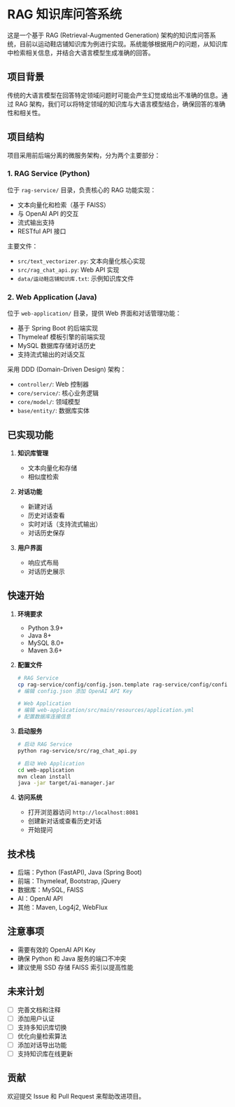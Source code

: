 # RAG 知识库问答系统

这是一个基于 RAG (Retrieval-Augmented Generation) 架构的知识库问答系统，目前以运动鞋店铺知识库为例进行实现。系统能够根据用户的问题，从知识库中检索相关信息，并结合大语言模型生成准确的回答。

## 项目背景

传统的大语言模型在回答特定领域问题时可能会产生幻觉或给出不准确的信息。通过 RAG 架构，我们可以将特定领域的知识库与大语言模型结合，确保回答的准确性和相关性。

## 项目结构

项目采用前后端分离的微服务架构，分为两个主要部分：

### 1. RAG Service (Python)
位于 `rag-service/` 目录，负责核心的 RAG 功能实现：
- 文本向量化和检索（基于 FAISS）
- 与 OpenAI API 的交互
- 流式输出支持
- RESTful API 接口

主要文件：
- `src/text_vectorizer.py`: 文本向量化核心实现
- `src/rag_chat_api.py`: Web API 实现
- `data/运动鞋店铺知识库.txt`: 示例知识库文件

### 2. Web Application (Java)
位于 `web-application/` 目录，提供 Web 界面和对话管理功能：
- 基于 Spring Boot 的后端实现
- Thymeleaf 模板引擎的前端实现
- MySQL 数据库存储对话历史
- 支持流式输出的对话交互

采用 DDD (Domain-Driven Design) 架构：
- `controller/`: Web 控制器
- `core/service/`: 核心业务逻辑
- `core/model/`: 领域模型
- `base/entity/`: 数据库实体

## 已实现功能

1. **知识库管理**
   - 文本向量化和存储
   - 相似度检索

2. **对话功能**
   - 新建对话
   - 历史对话查看
   - 实时对话（支持流式输出）
   - 对话历史保存

3. **用户界面**
   - 响应式布局
   - 对话历史展示

## 快速开始

1. **环境要求**
   - Python 3.9+
   - Java 8+
   - MySQL 8.0+
   - Maven 3.6+

2. **配置文件**
   ```bash
   # RAG Service
   cp rag-service/config/config.json.template rag-service/config/config.json
   # 编辑 config.json 添加 OpenAI API Key

   # Web Application
   # 编辑 web-application/src/main/resources/application.yml
   # 配置数据库连接信息
   ```

3. **启动服务**
   ```bash
   # 启动 RAG Service
   python rag-service/src/rag_chat_api.py

   # 启动 Web Application
   cd web-application
   mvn clean install
   java -jar target/ai-manager.jar
   ```

4. **访问系统**
   - 打开浏览器访问 `http://localhost:8081`
   - 创建新对话或查看历史对话
   - 开始提问

## 技术栈

- 后端：Python (FastAPI), Java (Spring Boot)
- 前端：Thymeleaf, Bootstrap, jQuery
- 数据库：MySQL, FAISS
- AI：OpenAI API
- 其他：Maven, Log4j2, WebFlux

## 注意事项

- 需要有效的 OpenAI API Key
- 确保 Python 和 Java 服务的端口不冲突
- 建议使用 SSD 存储 FAISS 索引以提高性能

## 未来计划

- [ ] 完善文档和注释
- [ ] 添加用户认证
- [ ] 支持多知识库切换
- [ ] 优化向量检索算法
- [ ] 添加对话导出功能
- [ ] 支持知识库在线更新

## 贡献

欢迎提交 Issue 和 Pull Request 来帮助改进项目。